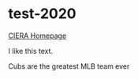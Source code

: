 # test-2020
[CIERA Homepage](https://ciera.northwestern.edu/)

I like this text.

Cubs are the greatest MLB team ever
